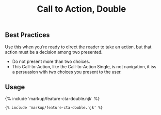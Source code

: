 ﻿---
title: Call to Action, Double
summary: A simple imperative statement with two choice buttons.
tags: feature block
layout: guide
eleventyNavigation:
  key: Call to Action, Double
  parent: Feature Blocks
  excerpt: A simple imperative statement with two choice buttons.
  order: 2
  img: /img/illustrations/illus-cta-2.svg
---

## Best Practices

Use this when you’re ready to direct the reader to take an action, but that action must be a decision among two presented. 
  - Do not present more than two choices.
  - This Call-to-Action, like the Call-to-Action Single, is not navigation, it iss a persuasion with two choices you present to the user.

## Usage

{% include 'markup/feature-cta-double.njk' %}

``` html
{% include 'markup/feature-cta-double.njk' %}
```

